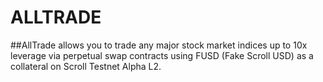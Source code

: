 # ALLTRADE

##AllTrade allows you to trade any major stock market indices up to 10x leverage via perpetual swap contracts using FUSD (Fake Scroll USD) as a collateral on Scroll Testnet Alpha L2.
